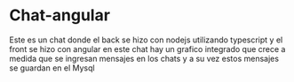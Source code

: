 # Chat-angular
 
Este es un chat donde el back se hizo con nodejs utilizando typescript y el front se hizo con angular en este chat hay un grafico integrado que crece a medida que se ingresan mensajes en los chats y a su vez estos mensajes se guardan en el Mysql
